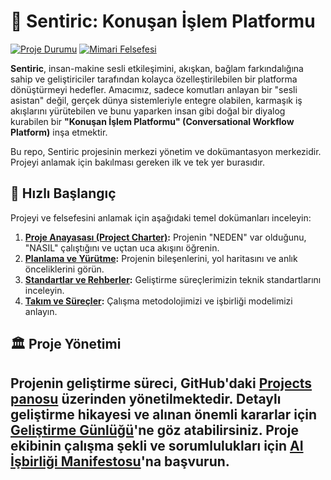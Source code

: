 # 🤖 Sentiric: Konuşan İşlem Platformu

[![Proje Durumu](https://img.shields.io/badge/Status-Kurulu%C5%9F%20Faz%C4%B1-blueviolet)](docs/1_PLANNING_AND_EXECUTION/01_ROADMAP.md)
[![Mimari Felsefesi](https://img.shields.io/badge/Architecture-Tak%E2%80%93%C3%87%C4%B1kar%20Lego%20Seti-informational)](docs/0_PROJECT_CHARTER/01_ARCHITECTURE_OVERVIEW.md)

**Sentiric**, insan-makine sesli etkileşimini, akışkan, bağlam farkındalığına sahip ve geliştiriciler tarafından kolayca özelleştirilebilen bir platforma dönüştürmeyi hedefler. Amacımız, sadece komutları anlayan bir "sesli asistan" değil, gerçek dünya sistemleriyle entegre olabilen, karmaşık iş akışlarını yürütebilen ve bunu yaparken insan gibi doğal bir diyalog kurabilen bir **"Konuşan İşlem Platformu" (Conversational Workflow Platform)** inşa etmektir.

Bu repo, Sentiric projesinin merkezi yönetim ve dokümantasyon merkezidir. Projeyi anlamak için bakılması gereken ilk ve tek yer burasıdır.

## 🚀 Hızlı Başlangıç

Projeyi ve felsefesini anlamak için aşağıdaki temel dokümanları inceleyin:

1.  **[Proje Anayasası (Project Charter)](./docs/0_PROJECT_CHARTER/):** Projenin "NEDEN" var olduğunu, "NASIL" çalıştığını ve uçtan uca akışını öğrenin.
2.  **[Planlama ve Yürütme](./docs/1_PLANNING_AND_EXECUTION/):** Projenin bileşenlerini, yol haritasını ve anlık önceliklerini görün.
3.  **[Standartlar ve Rehberler](./docs/2_STANDARDS_AND_GUIDES/):** Geliştirme süreçlerimizin teknik standartlarını inceleyin.
4.  **[Takım ve Süreçler](./docs/4_TEAM_AND_PROCESS/):** Çalışma metodolojimizi ve işbirliği modelimizi anlayın.

## 🏛️ Proje Yönetimi

Projenin geliştirme süreci, GitHub'daki **[Projects panosu](./project/KANBAN_BOARD_SETUP.md)** üzerinden yönetilmektedir. Detaylı geliştirme hikayesi ve alınan önemli kararlar için **[Geliştirme Günlüğü](./docs/4_TEAM_AND_PROCESS/03_DEVELOPMENT_LOG.md)**'ne göz atabilirsiniz.
 Proje ekibinin çalışma şekli ve sorumlulukları için **[AI İşbirliği Manifestosu](./docs/4_TEAM_AND_PROCESS/00_AI_COLLABORATION_GUIDE.md)**'na başvurun.
---